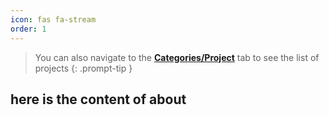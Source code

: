 ```yaml
---
icon: fas fa-stream
order: 1
---
```


> You can also navigate to the [**Categories/Project**](https://gilbert-yy.github.io/categories/projects/) tab to see the list of projects
{: .prompt-tip }


## here is the content of about
